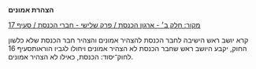 **הצהרת אמונים**

[מקור: חלק ב׳ - ארגון הכנסת / פרק שלישי - חברי הכנסת / סעיף 17](https://he.wikisource.org/wiki/תקנון_הכנסת#סעיף_17)

קרא יושב ראש הישיבה לחבר הכנסת להצהיר אמונים והצהיר חבר הכנסת שלא כלשון החוק, יקבע היושב ראש שחבר הכנסת לא הצהיר אמונים ויחולו לגביו הוראותסעיף 16 לחוק־יסוד: הכנסת, כאילו לא הצהיר אמונים.